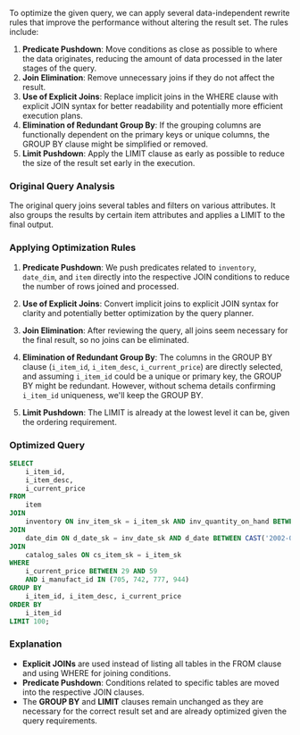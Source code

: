 To optimize the given query, we can apply several data-independent rewrite rules that improve the performance without altering the result set. The rules include:

1. **Predicate Pushdown**: Move conditions as close as possible to where the data originates, reducing the amount of data processed in the later stages of the query.
2. **Join Elimination**: Remove unnecessary joins if they do not affect the result.
3. **Use of Explicit Joins**: Replace implicit joins in the WHERE clause with explicit JOIN syntax for better readability and potentially more efficient execution plans.
4. **Elimination of Redundant Group By**: If the grouping columns are functionally dependent on the primary keys or unique columns, the GROUP BY clause might be simplified or removed.
5. **Limit Pushdown**: Apply the LIMIT clause as early as possible to reduce the size of the result set early in the execution.

### Original Query Analysis
The original query joins several tables and filters on various attributes. It also groups the results by certain item attributes and applies a LIMIT to the final output.

### Applying Optimization Rules

1. **Predicate Pushdown**: We push predicates related to `inventory`, `date_dim`, and `item` directly into the respective JOIN conditions to reduce the number of rows joined and processed.

2. **Use of Explicit Joins**: Convert implicit joins to explicit JOIN syntax for clarity and potentially better optimization by the query planner.

3. **Join Elimination**: After reviewing the query, all joins seem necessary for the final result, so no joins can be eliminated.

4. **Elimination of Redundant Group By**: The columns in the GROUP BY clause (`i_item_id`, `i_item_desc`, `i_current_price`) are directly selected, and assuming `i_item_id` could be a unique or primary key, the GROUP BY might be redundant. However, without schema details confirming `i_item_id` uniqueness, we'll keep the GROUP BY.

5. **Limit Pushdown**: The LIMIT is already at the lowest level it can be, given the ordering requirement.

### Optimized Query
```sql
SELECT 
    i_item_id,
    i_item_desc,
    i_current_price
FROM 
    item
JOIN 
    inventory ON inv_item_sk = i_item_sk AND inv_quantity_on_hand BETWEEN 100 AND 500
JOIN 
    date_dim ON d_date_sk = inv_date_sk AND d_date BETWEEN CAST('2002-03-29' AS DATE) AND (CAST('2002-03-29' AS DATE) + INTERVAL '60 days')
JOIN 
    catalog_sales ON cs_item_sk = i_item_sk
WHERE 
    i_current_price BETWEEN 29 AND 59
    AND i_manufact_id IN (705, 742, 777, 944)
GROUP BY 
    i_item_id, i_item_desc, i_current_price
ORDER BY 
    i_item_id
LIMIT 100;
```

### Explanation
- **Explicit JOINs** are used instead of listing all tables in the FROM clause and using WHERE for joining conditions.
- **Predicate Pushdown**: Conditions related to specific tables are moved into the respective JOIN clauses.
- The **GROUP BY** and **LIMIT** clauses remain unchanged as they are necessary for the correct result set and are already optimized given the query requirements.